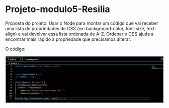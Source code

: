 # Projeto-modulo5-Resilia


Proposta do projeto: Usar o Node para montar um código que vai receber uma lista de
propriedades de CSS (ex: background-color, font-size, text-align) e vai devolver
essa lista ordenada de A-Z. Ordenar o CSS ajuda a encontrar mais rápido a
propriedade que precisamos alterar.


O código:

![Screenshot](img/codigo.png)





